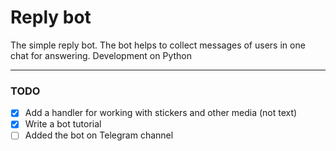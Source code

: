 # Reply bot

The simple reply bot. The bot helps to collect messages of users in one chat for answering. Development on Python

***

### TODO
- [x] Add a handler for working with stickers and other media (not text)
- [x] Write a bot tutorial
- [ ] Added the bot on Telegram channel
